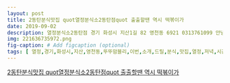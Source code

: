 ```yaml
---
layout: post
title: 2동탄분식맛집 quot열정분식소2동탄점quot 출출할땐 역시 떡볶이가 
date: 2019-09-02
description: 열정분식소2동탄점 경기 화성시 지산1길 82 영천동 6921 0313761099 안녕하세요 뚜뚜맘블리 입니다 이번에 소개해 드릴 곳은 2동탄분식맛집 quot열정분식소2동탄점quot 인데요 저녁약속시간이 얼마 
img: 221636735972.png
fig-caption: # Add figcaption (optional)
tags: [ 열정,경기,화성시,지산,영천동,뚜뚜맘블리,이번,소개,드릴,분식,맛집,열정,저녁,시간,얼마,지나,떡볶이,역시,분식,전혀,분식집,느낌,인테리어,고급,지고,예뻣다,인스타,감성,프라이,느낌,매장,냄새,진동,분식,맛집,열정,열정,그릇,음료,주문,보기,정말,플레이,사진,수가,메뉴,저녁,약속,오늘,여기,치즈,매콤,떡볶이,정말,질리,계속,다음,여러,메뉴,다음,메뉴,정해,정말,별로,이벤,다음,메뉴,정해,정말,저녁,약속,가기,위해,해결,생각,단골,열정,경기도,화성시,지산,부호,영천동 ]
---
```

[2동탄분식맛집 quot열정분식소2동탄점quot 출출할땐 역시 떡볶이가 ](https://blog.naver.com/lljinlllll?Redirect=Log&logNo=221636735972)